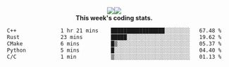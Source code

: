 <div align="center" style="display: flex; justify-content: center; align-items: center; height: auto;">
  <div style="display: flex; align-items: center;">
    <img src="https://github-readme-streak-stats.herokuapp.com/?user=innerviewer&theme=black-ice&hide_border=true&stroke=0000&background=0D1117&ring=0080FF&fire=0080FF&currStreakLabel=0080FF" style="height: auto;" />
  </div>
  <div>
    <img src="https://github-readme-stats-one-bice.vercel.app/api/top-langs/?username=innerviewer&role=OWNER,ORGANIZATION_MEMBER,COLLABORATOR&show_icons=true&count_private=true&hide_border=true&title_color=0080FF&icon_color=ffffff&text_color=c9d1d9&bg_color=0d1117" style="height: auto;" />
  </div>
</div>


<div align="center"><b>This week's coding stats.</b>
<!--START_SECTION:waka-->

```txt
C++              1 hr 21 mins    █████████████████░░░░░░░░   67.48 %
Rust             23 mins         █████░░░░░░░░░░░░░░░░░░░░   19.62 %
CMake            6 mins          █▒░░░░░░░░░░░░░░░░░░░░░░░   05.37 %
Python           5 mins          █░░░░░░░░░░░░░░░░░░░░░░░░   04.40 %
C/C              1 min           ▒░░░░░░░░░░░░░░░░░░░░░░░░   01.13 %
```

<!--END_SECTION:waka-->
</div>
